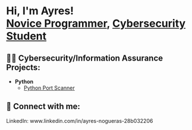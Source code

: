 <h1>Hi, I'm Ayres! <br/><a href="https://github.com/ayresnogueras">Novice Programmer</a>, <a href="www.linkedin.com/in/ayres-nogueras-28b032206">Cybersecurity Student</a>

<h2>👨‍💻 Cybersecurity/Information Assurance Projects:</h2>

- <b>Python</b>
  - [Python Port Scanner](https://github.com/AyresNogueras/Python-Practice)

<h2> 🤳 Connect with me:</h2>
LinkedIn: www.linkedin.com/in/ayres-nogueras-28b032206
<!--

Here are some ideas to get you started:

- 🔭 I’m currently working on ...
- 🌱 I’m currently learning ...
- 👯 I’m looking to collaborate on ...
- 🤔 I’m looking for help with ...
- 💬 Ask me about ...
- 📫 How to reach me: ...
- 😄 Pronouns: ...
- ⚡ Fun fact: ...
-->
